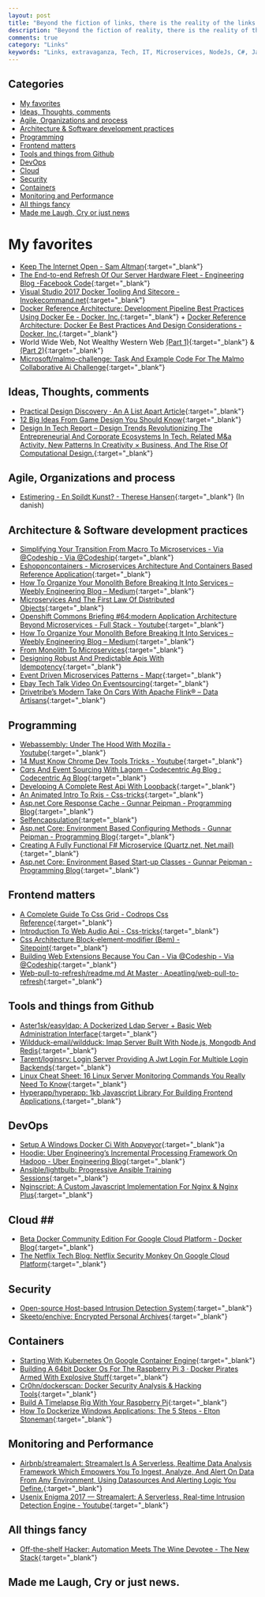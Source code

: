```yaml
---
layout: post
title: "Beyond the fiction of links, there is the reality of the links."
description: "Beyond the fiction of reality, there is the reality of the fiction. -  Slavoj Žižek,"
comments: true
category: "Links"
keywords: "Links, extravaganza, Tech, IT, Microservices, NodeJs, C#, Javascript, Solution architecture"
---
```


## Categories ##
* [My favorites](#favorites)
* [Ideas, Thoughts, comments](#ideas)
* [Agile, Organizations and process](#agile)
* [Architecture & Software development practices](#development)
* [Programming](#net)
* [Frontend matters](#web)
* [Tools and things from Github](#tools)
* [DevOps](#devops)
* [Cloud](#cloud)
* [Security](#security)
* [Containers](#containers)
* [Monitoring and Performance](#monitoring)
* [All things fancy](#buzz)
* [Made me Laugh, Cry or just news](#news)

# My favorites<a name="favorites"></a> #
* [Keep The Internet Open - Sam Altman](http://blog.samaltman.com/keep-the-internet-open){:target="_blank"}
* [The End-to-end Refresh Of Our Server Hardware Fleet - Engineering Blog -Facebook Code](https://code.facebook.com/posts/1241554625959357/the-end-to-end-refresh-of-our-server-hardware-fleet/){:target="_blank"}
* [Visual Studio 2017 Docker Tooling And Sitecore - Invokecommand.net](http://invokecommand.net/posts/vs2017-docker-tooling-and-sitecore){:target="_blank"}
* [Docker Reference Architecture: Development Pipeline Best Practices Using Docker Ee - Docker, Inc.](https://success.docker.com/Architecture/Docker_Reference_Architecture%3A_Development_Pipeline_Best_Practices_Using_Docker_EE){:target="_blank"} + [Docker Reference Architecture: Docker Ee Best Practices And Design Considerations - Docker, Inc.](https://success.docker.com/Architecture/Docker_Reference_Architecture:_Docker_EE_Best_Practices_and_Design_Considerations){:target="_blank"}
* World Wide Web, Not Wealthy Western Web  [(Part 1)](https://www.smashingmagazine.com/2017/03/world-wide-web-not-wealthy-western-web-part-1/){:target="_blank"} & [(Part 2)](https://www.smashingmagazine.com/2017/03/world-wide-web-not-wealthy-western-web-part-2/){:target="_blank"}
* [Microsoft/malmo-challenge: Task And Example Code For The Malmo Collaborative Ai Challenge](https://github.com/Microsoft/malmo-challenge){:target="_blank"}

## Ideas, Thoughts, comments <a name="ideas"></a> ##
* [Practical Design Discovery · An A List Apart Article](https://alistapart.com/article/practical-design-discovery){:target="_blank"}
* [12 Big Ideas From Game Design You Should Know](http://eleganthack.com/12-big-ideas-from-game-design-you-should-know/){:target="_blank"}
* [Design In Tech Report – Design Trends Revolutionizing The Entrepreneurial And Corporate Ecosystems In Tech. Related M&a Activity, New Patterns In Creativity × Business, And The Rise Of Computational Design.](https://designintechreport.wordpress.com/){:target="_blank"}

## Agile, Organizations and process<a name="agile"></a> ##
* [Estimering - En Spildt Kunst? - Therese Hansen](http://qed.dk/therese-hansen/2017/03/10/estimering-en-spildt-kunst/){:target="_blank"} (In danish)

## Architecture & Software development practices <a name="development"></a> ##
* [Simplifying Your Transition From Macro To Microservices - Via @Codeship - Via @Codeship](https://blog.codeship.com/simplifying-your-transition-from-macro-to-microservices/){:target="_blank"}
* [Eshoponcontainers - Microservices Architecture And Containers Based Reference Application](https://github.com/dotnet/eShopOnContainers){:target="_blank"}
* [How To Organize Your Monolith Before Breaking It Into Services – Weebly Engineering Blog – Medium](https://medium.com/weebly-engineering/how-to-organize-your-monolith-before-breaking-it-into-services-69cbdb9248b0#.dcy5paakw){:target="_blank"}
* [Microservices And The First Law Of Distributed Objects](http://philcalcado.com/2017/03/02/microservices_vs_1st_law_distributed_objects.html){:target="_blank"}
* [Openshift Commons Briefing #64:modern Application Architecture Beyond Microservices - Full Stack - Youtube](https://www.youtube.com/watch?v=SUP505JA9Mw){:target="_blank"}
* [How To Organize Your Monolith Before Breaking It Into Services – Weebly Engineering Blog – Medium](https://medium.com/weebly-engineering/how-to-organize-your-monolith-before-breaking-it-into-services-69cbdb9248b0#.dcy5paakw){:target="_blank"}
* [From Monolith To Microservices](https://blog.poki.com/from-monolith-to-microservices-b16bae1d6c9d#.ovgvtbc74){:target="_blank"}
* [Designing Robust And Predictable Apis With Idempotency](https://stripe.com/blog/idempotency?__s=amwwwz5judsp1dsfgko7){:target="_blank"}
* [Event Driven Microservices Patterns - Mapr](https://www.mapr.com/blog/event-driven-microservices-patterns?__s=amwwwz5judsp1dsfgko7){:target="_blank"}
* [Ebay Tech Talk Video On Eventsourcing](https://ebaytech.berlin/tech-talk-video-on-eventsourcing-8db880bfa87?__s=amwwwz5judsp1dsfgko7#.bhgirg6c8){:target="_blank"}
* [Drivetribe’s Modern Take On Cqrs With Apache Flink® – Data Artisans](https://data-artisans.com/drivetribe-cqrs-apache-flink/){:target="_blank"}

## Programming <a name="net"></a> ##
* [Webassembly: Under The Hood With Mozilla - Youtube](https://www.youtube.com/watch?v=o52_5qAJhNg){:target="_blank"}
* [14 Must Know Chrome Dev Tools Tricks - Youtube](https://www.youtube.com/watch?v=xkzDaKwinA8){:target="_blank"}
* [Cqrs And Event Sourcing With Lagom - Codecentric Ag Blog : Codecentric Ag Blog](https://blog.codecentric.de/en/2017/02/cqrs-event-sourcing-lagom/?__s=amwwwz5judsp1dsfgko7){:target="_blank"}
* [Developing A Complete Rest Api With Loopback](https://blog.optis.be/developing-a-complete-rest-api-with-loopback-a3190edc105a#.ehv74gh05){:target="_blank"}
* [An Animated Intro To Rxjs - Css-tricks](https://css-tricks.com/animated-intro-rxjs/){:target="_blank"}
* [Asp.net Core Response Cache - Gunnar Peipman - Programming Blog](http://gunnarpeipman.com/2017/03/aspnet-core-response-cache/){:target="_blank"}
* [Selfencapsulation](https://martinfowler.com/bliki/SelfEncapsulation.html){:target="_blank"}
* [Asp.net Core: Environment Based Configuring Methods - Gunnar Peipman - Programming Blog](http://gunnarpeipman.com/2017/03/aspnet-core-configure-environment/){:target="_blank"}
* [Creating A Fully Functional F# Microservice (Quartz.net, Net.mail)](https://mnie.github.io/2017-03-11-sentimentAppPart3/){:target="_blank"}
* [Asp.net Core: Environment Based Start-up Classes - Gunnar Peipman - Programming Blog](http://gunnarpeipman.com/2017/03/aspnet-core-startup-classes/){:target="_blank"}

## Frontend matters <a name="web"></a> ##
* [A Complete Guide To Css Grid - Codrops Css Reference](https://tympanus.net/codrops/css_reference/grid/){:target="_blank"}
* [Introduction To Web Audio Api - Css-tricks](https://css-tricks.com/introduction-web-audio-api/){:target="_blank"}
* [Css Architecture Block-element-modifier (Bem) - Sitepoint](https://www.sitepoint.com/css-architecture-block-element-modifier-bem/){:target="_blank"}
* [Building Web Extensions Because You Can - Via @Codeship - Via @Codeship](https://blog.codeship.com/building-web-extensions-because-you-can/){:target="_blank"}
* [Web-pull-to-refresh/readme.md At Master · Apeatling/web-pull-to-refresh](https://github.com/apeatling/web-pull-to-refresh/blob/master/README.md){:target="_blank"}

## Tools and things from Github <a name="tools"></a> ##
* [Aster1sk/easyldap: A Dockerized Ldap Server + Basic Web Administration Interface](https://github.com/aster1sk/easyldap/){:target="_blank"}
* [Wildduck-email/wildduck: Imap Server Built With Node.js, Mongodb And Redis](https://github.com/wildduck-email/wildduck){:target="_blank"}
* [Tarent/loginsrv: Login Server Providing A Jwt Login For Multiple Login Backends](https://github.com/tarent/loginsrv){:target="_blank"}
* [Linux Cheat Sheet: 16 Linux Server Monitoring Commands You Really Need To Know](https://insights.hpe.com/articles/16-linux-server-monitoring-commands-you-really-need-to-know-1703.html){:target="_blank"}
* [Hyperapp/hyperapp: 1kb Javascript Library For Building Frontend Applications.](https://github.com/hyperapp/hyperapp){:target="_blank"}

## DevOps<a name="devops"></a> ##
* [Setup A Windows Docker Ci With Appveyor](https://stefanscherer.github.io/setup-windows-docker-ci-appveyor/){:target="_blank"}a
* [Hoodie: Uber Engineering’s Incremental Processing Framework On Hadoop - Uber Engineering Blog](https://eng.uber.com/hoodie/){:target="_blank"}
* [Ansible/lightbulb: Progressive Ansible Training Sessions](https://github.com/ansible/lightbulb){:target="_blank"}
* [Nginscript: A Custom Javascript Implementation For Nginx & Nginx Plus](https://www.nginx.com/blog/introduction-nginscript/){:target="_blank"}

## Cloud <a name="cloud"></a>##
* [Beta Docker Community Edition For Google Cloud Platform - Docker Blog](https://blog.docker.com/2017/03/beta-docker-community-edition-google-cloud-platform/){:target="_blank"}
* [The Netflix Tech Blog: Netflix Security Monkey On Google Cloud Platform](http://techblog.netflix.com/2017/03/netflix-security-monkey-on-google-cloud.html){:target="_blank"}

## Security<a name="security"></a> ##
* [Open-source Host-based Intrusion Detection System](https://n0where.net/open-source-host-based-intrusion-detection-system/){:target="_blank"}
* [Skeeto/enchive: Encrypted Personal Archives](https://github.com/skeeto/enchive){:target="_blank"}

## Containers <a name="containers"></a> ##
* [Starting With Kubernetes On Google Container Engine](http://pminkov.github.io/blog/starting-with-kubernetes-on-google-container-engine.html){:target="_blank"}
* [Building A 64bit Docker Os For The Raspberry Pi 3 · Docker Pirates Armed With Explosive Stuff](https://blog.hypriot.com/post/building-a-64bit-docker-os-for-rpi3/){:target="_blank"}
* [Cr0hn/dockerscan: Docker Security Analysis & Hacking Tools](https://github.com/cr0hn/dockerscan){:target="_blank"}
* [Build A Timelapse Rig With Your Raspberry Pi](http://blog.alexellis.io/raspberry-pi-timelapse/){:target="_blank"}
* [How To Dockerize Windows Applications: The 5 Steps - Elton Stoneman](https://blog.sixeyed.com/how-to-dockerize-windows-applications/){:target="_blank"}

## Monitoring and Performance <a name="monitoring"></a> ##
* [Airbnb/streamalert: Streamalert Is A Serverless, Realtime Data Analysis Framework Which Empowers You To Ingest, Analyze, And Alert On Data From Any Environment, Using Datasources And Alerting Logic You Define.](https://github.com/airbnb/streamalert){:target="_blank"}
* [Usenix Enigma 2017 — Streamalert: A Serverless, Real-time Intrusion Detection Engine - Youtube](https://www.youtube.com/watch?v=QVtzMy_tNcQ){:target="_blank"}

## All things fancy <a name="buzz"></a> ##
* [Off-the-shelf Hacker: Automation Meets The Wine Devotee - The New Stack](https://thenewstack.io/off-shelf-hacker-automation-meets-wine-devotee/){:target="_blank"}

## Made me Laugh, Cry or just news. <a name="news"></a> ##
